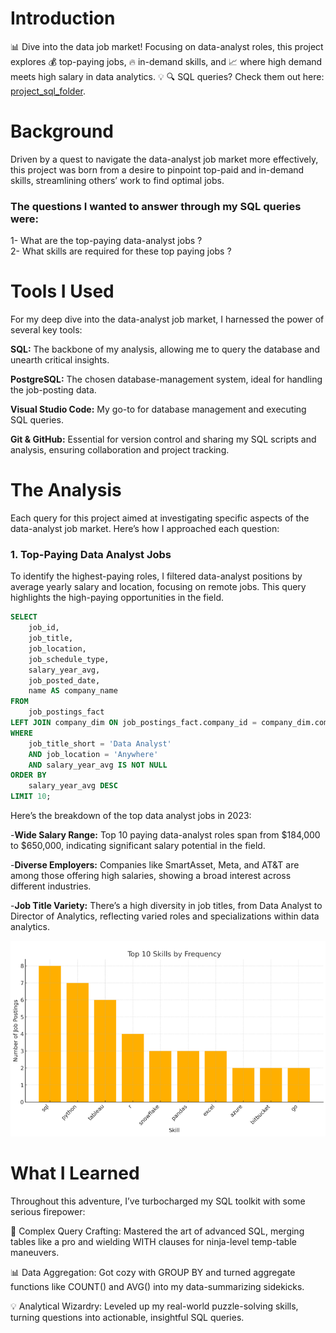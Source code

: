 # Introduction
📊 Dive into the data job market! Focusing on data-analyst roles, this project explores 💰 top-paying jobs, 🔥 in-demand skills, and 📈 where high demand meets high salary in data analytics.
💡
🔍 SQL queries? Check them out here: [project_sql_folder](/project_sql/).

# Background
Driven by a quest to navigate the data-analyst job market more effectively, this project was born from a desire to pinpoint top-paid and in-demand skills, streamlining others’ work to find optimal jobs.

### The questions I wanted to answer through my SQL queries were: 

1- What are the top-paying data-analyst jobs ?   
2- What skills are required for these top paying jobs ?

# Tools I Used

For my deep dive into the data-analyst job market, I harnessed the power of several key tools:

**SQL:** The backbone of my analysis, allowing me to query the database and unearth critical insights.

**PostgreSQL:** The chosen database-management system, ideal for handling the job-posting data.

**Visual Studio Code:** My go-to for database management and executing SQL queries.

**Git & GitHub:** Essential for version control and sharing my SQL scripts and analysis, ensuring collaboration and project tracking.

# The Analysis

Each query for this project aimed at investigating specific aspects of the data-analyst job market. Here’s how I approached each question:

### 1. Top-Paying Data Analyst Jobs
To identify the highest-paying roles, I filtered data-analyst positions by average yearly salary and location, focusing on remote jobs. This query highlights the high-paying opportunities in the field.

```sql
SELECT 
    job_id,
    job_title,
    job_location,
    job_schedule_type,
    salary_year_avg,
    job_posted_date,
    name AS company_name
FROM
    job_postings_fact
LEFT JOIN company_dim ON job_postings_fact.company_id = company_dim.company_id
WHERE
    job_title_short = 'Data Analyst' 
    AND job_location = 'Anywhere' 
    AND salary_year_avg IS NOT NULL
ORDER BY
    salary_year_avg DESC
LIMIT 10;   
```
Here’s the breakdown of the top data analyst jobs in 2023:

-**Wide Salary Range:** Top 10 paying data-analyst roles span from $184,000 to $650,000, indicating significant salary potential in the field.

-**Diverse Employers:** Companies like SmartAsset, Meta, and AT&T are among those offering high salaries, showing a broad interest across different industries.

-**Job Title Variety:** There’s a high diversity in job titles, from Data Analyst to Director of Analytics, reflecting varied roles and specializations within data analytics. 

![Top Paying Roles](assets\image.png)
# What I Learned

Throughout this adventure, I’ve turbocharged my SQL toolkit with some serious firepower:

🧩 Complex Query Crafting: Mastered the art of advanced SQL, merging tables like a pro and wielding WITH clauses for ninja-level temp-table maneuvers.

📊 Data Aggregation: Got cozy with GROUP BY and turned aggregate functions like COUNT() and AVG() into my data-summarizing sidekicks.

💡 Analytical Wizardry: Leveled up my real-world puzzle-solving skills, turning questions into actionable, insightful SQL queries.

